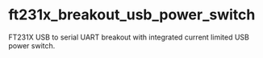 # ft231x_breakout_usb_power_switch
FT231X USB to serial UART breakout with integrated current limited USB power switch.
